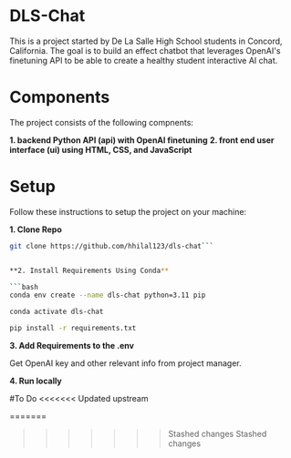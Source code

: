 # DLS-Chat

This is a project started by De La Salle High School students in Concord, California. The goal is to build an effect chatbot that leverages OpenAI's finetuning API to be able to create a healthy student interactive AI chat.

# Components

The project consists of the following compnents:

**1. backend Python API (api) with OpenAI finetuning**
**2. front end user interface (ui) using HTML, CSS, and JavaScript**

# Setup

Follow these instructions to setup the project on your machine:

**1. Clone Repo**

````bash
git clone https://github.com/hhilal123/dls-chat```


**2. Install Requirements Using Conda**

```bash
conda env create --name dls-chat python=3.11 pip
````

```bash
conda activate dls-chat
```

```bash
pip install -r requirements.txt
```

**3. Add Requirements to the .env**

Get OpenAI key and other relevant info from project manager.

**4. Run locally**

#To Do
<<<<<<< Updated upstream

=======
>>>>>>> Stashed changes
>>>>>>> Stashed changes
